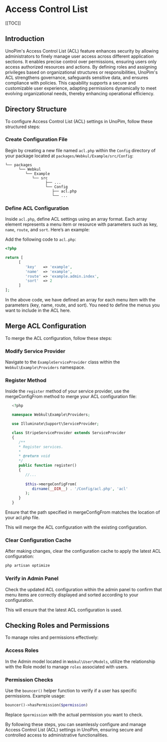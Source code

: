 # Access Control List

[[TOC]]

## Introduction

UnoPim's Access Control List (ACL) feature enhances security by allowing administrators to finely manage user access across different application sections. It enables precise control over permissions, ensuring users only access authorized resources and actions. By defining roles and assigning privileges based on organizational structures or responsibilities, UnoPim's ACL strengthens governance, safeguards sensitive data, and ensures compliance with policies. This capability supports a secure and customizable user experience, adapting permissions dynamically to meet evolving organizational needs, thereby enhancing operational efficiency.

## Directory Structure

To configure Access Control List (ACL) settings in UnoPim, follow these structured steps:

### Create Configuration File

 Begin by creating a new file named `acl.php` within the `Config` directory of your package located at `packages/Webkul/Example/src/Config`:

```
└── packages
      └── Webkul
         └── Example
            └── src
                  ├── ...
                  └── Config
                     ├── acl.php
                     └── ...
```

### Define ACL Configuration

Inside `acl.php`, define ACL settings using an array format. Each array element represents a menu item or resource with parameters such as key, `name`, `route`, and `sort`. Here’s an example:
 
Add the following code to `acl.php`:

```php
<?php

return [
      [
         'key'   => 'example',
         'name'  => 'example',
         'route' => 'example.admin.index',
         'sort'  => 2
      ]
];
```

In the above code, we have defined an array for each menu item with the parameters (key, name, route, and sort). You need to define the menus you want to include in the ACL here.

## Merge ACL Configuration

To merge the ACL configuration, follow these steps:

### Modify Service Provider

Navigate to the `ExampleServiceProvider` class within the `Webkul\Example\Providers` namespace.

### Register Method

Inside the `register` method of your service provider, use the mergeConfigFrom method to merge your ACL configuration file:

```php
   <?php

   namespace Webkul\Example\Providers;

   use Illuminate\Support\ServiceProvider;

   class StripeServiceProvider extends ServiceProvider
   {
      /**
      * Register services.
      *
      * @return void
      */
      public function register()
      {
         //...
         
         $this->mergeConfigFrom(
            dirname(__DIR__) . '/Config/acl.php', 'acl'
         );
      }
   }
   ```

Ensure that the path specified in mergeConfigFrom matches the location of your acl.php file.

This will merge the ACL configuration with the existing configuration.

### Clear Configuration Cache

After making changes, clear the configuration cache to apply the latest ACL configuration:

```sh
php artisan optimize
```

### Verify in Admin Panel

Check the updated ACL configuration within the admin panel to confirm that menu items are correctly displayed and sorted according to your configuration.

This will ensure that the latest ACL configuration is used.

## Checking Roles and Permissions

To manage roles and permissions effectively:

### Access Roles

In the Admin model located in `Webkul\User\Models`, utilize the relationship with the Role model to manage `roles` associated with users.

### Permission Checks

Use the `bouncer()` helper function to verify if a user has specific permissions. Example usage:

```php
bouncer()->hasPermission($permission)
```

Replace `$permission` with the actual permission you want to check.

By following these steps, you can seamlessly configure and manage Access Control List (ACL) settings in UnoPim, ensuring secure and controlled access to administrative functionalities.

